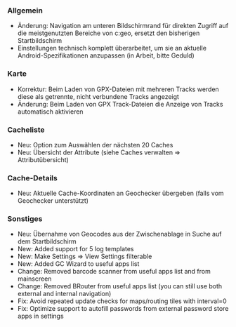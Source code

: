 ### Allgemein
- Änderung: Navigation am unteren Bildschirmrand für direkten Zugriff auf die meistgenutzten Bereiche von c:geo, ersetzt den bisherigen Startbildschirm
- Einstellungen technisch komplett überarbeitet, um sie an aktuelle Android-Spezifikationen anzupassen (in Arbeit, bitte Geduld)

### Karte
- Korrektur: Beim Laden von GPX-Dateien mit mehreren Tracks werden diese als getrennte, nicht verbundene Tracks angezeigt
- Änderung: Beim Laden von GPX Track-Dateien die Anzeige von Tracks automatisch aktivieren

### Cacheliste
- Neu: Option zum Auswählen der nächsten 20 Caches
- Neu: Übersicht der Attribute (siehe Caches verwalten => Attributübersicht)

### Cache-Details
- Neu: Aktuelle Cache-Koordinaten an Geochecker übergeben (falls vom Geochecker unterstützt)

### Sonstiges
- Neu: Übernahme von Geocodes aus der Zwischenablage in Suche auf dem Startbildschirm
- New: Added support for 5 log templates
- New: Make Settings => View Settings filterable
- New: Added GC Wizard to useful apps list
- Change: Removed barcode scanner from useful apps list and from mainscreen
- Change: Removed BRouter from useful apps list (you can still use both external and internal navigation)
- Fix: Avoid repeated update checks for maps/routing tiles with interval=0
- Fix: Optimize support to autofill passwords from external password store apps in settings
